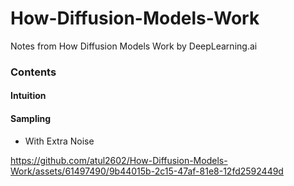 # How-Diffusion-Models-Work
Notes from How Diffusion Models Work by DeepLearning.ai

### Contents
#### Intuition
#### Sampling    

   - With Extra Noise 


https://github.com/atul2602/How-Diffusion-Models-Work/assets/61497490/9b44015b-2c15-47af-81e8-12fd2592449d

  

